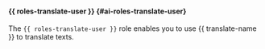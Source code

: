 #### {{ roles-translate-user }} {#ai-roles-translate-user}

The `{{ roles-translate-user }}` role enables you to use {{ translate-name }} to translate texts.